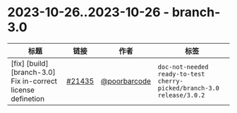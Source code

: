 # 2023-10-26..2023-10-26 - branch-3.0
| 标题 | 链接 | 作者 | 标签 |
| - | :--: | :--: | - |
| [fix] [build] [branch-3.0] Fix in-correct license definetion | [#21435](https://github.com/apache/pulsar/pull/21435) | [@poorbarcode](https://github.com/poorbarcode) | `doc-not-needed` `ready-to-test` `cherry-picked/branch-3.0` `release/3.0.2`  | 
